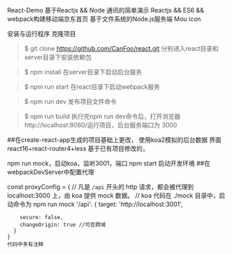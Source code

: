 React-Demo
基于Reactjs && Node 通讯的简单演示
Reactjs && ES6 && webpack构建移动端京东首页
基于文件系统的Node.js服务端
Mou icon

安装与运行程序
克隆项目

> $ git clone https://github.com/CanFoo/react.git
分别进入react目录和server目录下安装依赖包

> $ npm install
在server目录下启动后台服务

> $ npm run start
在react目录下启动webpack服务

> $ npm run dev
发布项目文件命令

> $ npm run build
执行完npm run dev命令后，打开浏览器 http://localhost:8080/运行项目，后台服务端口为 3000

 
##在create-react-app生成的项目基础上更改，
使用koa2模拟的后台数据
界面react16+react-router4+less
基于已有项目修改的，

npm run mock，启动koa，监听3001，端口
npm start 启动开发环境
##在webpackDevServer中配置代理 

  const proxyConfig = {
      // 凡是 `/api` 开头的 http 请求，都会被代理到 localhost:3000 上，由 koa 提供 mock 数据。
      // koa 代码在 ./mock 目录中，启动命令为 npm run mock
      '/api': {
        target: 'http://localhost:3001',
        
        secure: false,
        changeOrigin: true //可否跨域
      }
    }
    代码中多有注释

